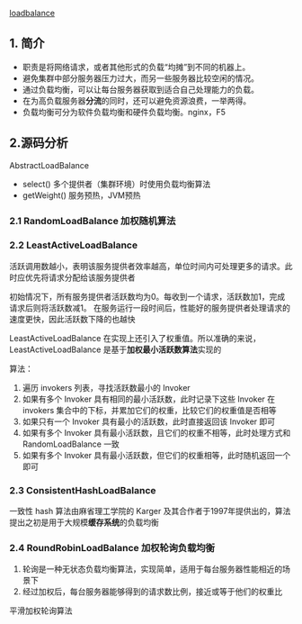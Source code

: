 [loadbalance](http://dubbo.apache.org/zh-cn/docs/source_code_guide/loadbalance.html)

## 1. 简介
* 职责是将网络请求，或者其他形式的负载“均摊”到不同的机器上。
* 避免集群中部分服务器压力过大，而另一些服务器比较空闲的情况。
* 通过负载均衡，可以让每台服务器获取到适合自己处理能力的负载。
* 在为高负载服务器**分流**的同时，还可以避免资源浪费，一举两得。
* 负载均衡可分为软件负载均衡和硬件负载均衡。nginx，F5

## 2.源码分析
AbstractLoadBalance
* select() 多个提供者（集群环境）时使用负载均衡算法
* getWeight() 服务预热，JVM预热

### 2.1 RandomLoadBalance   加权随机算法


### 2.2 LeastActiveLoadBalance
活跃调用数越小，表明该服务提供者效率越高，单位时间内可处理更多的请求。此时应优先将请求分配给该服务提供者

初始情况下，所有服务提供者活跃数均为0。每收到一个请求，活跃数加1，完成请求后则将活跃数减1。
在服务运行一段时间后，性能好的服务提供者处理请求的速度更快，因此活跃数下降的也越快

LeastActiveLoadBalance 在实现上还引入了权重值。所以准确的来说，LeastActiveLoadBalance 是基于**加权最小活跃数算法**实现的

算法：
1. 遍历 invokers 列表，寻找活跃数最小的 Invoker
2. 如果有多个 Invoker 具有相同的最小活跃数，此时记录下这些 Invoker 在 invokers 集合中的下标，并累加它们的权重，比较它们的权重值是否相等
3. 如果只有一个 Invoker 具有最小的活跃数，此时直接返回该 Invoker 即可
4. 如果有多个 Invoker 具有最小活跃数，且它们的权重不相等，此时处理方式和 RandomLoadBalance 一致
5. 如果有多个 Invoker 具有最小活跃数，但它们的权重相等，此时随机返回一个即可

### 2.3 ConsistentHashLoadBalance
一致性 hash 算法由麻省理工学院的 Karger 及其合作者于1997年提供出的，算法提出之初是用于大规模**缓存系统**的负载均衡

### 2.4 RoundRobinLoadBalance   加权轮询负载均衡

1. 轮询是一种无状态负载均衡算法，实现简单，适用于每台服务器性能相近的场景下
2. 经过加权后，每台服务器能够得到的请求数比例，接近或等于他们的权重比

平滑加权轮询算法